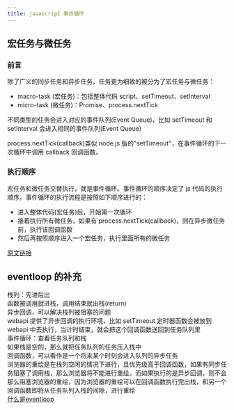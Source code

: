 ```yaml
---
title: javascript 事件循环
---
```

## 宏任务与微任务
### 前言
除了广义的同步任务和异步任务，任务更为细致的被分为了宏任务与微任务：

- macro-task (宏任务)：包括整体代码 script、setTimeout、setInterval
- micro-task (微任务)：Promise、process.nextTick

不同类型的任务会进入对应的事件队列(Event Queue)，比如 setTimeout 和 setInterval 会进入相同的事件队列(Event Queue)

process.nextTick(callback)类似 node.js 版的"setTimeout"，在事件循环的下一次循环中调用 callback 回调函数。

### 执行顺序
宏任务和微任务交替执行，就是事件循环。事件循环的顺序决定了 js 代码的执行顺序。事件循环的执行流程是按照如下顺序进行的：

- 进入整体代码(宏任务)后，开始第一次循环
- 接着执行所有微任务，如果有 process.nextTick(callback)，则在异步微任务前，执行该回调函数
- 然后再按照顺序进入一个宏任务，执行里面所有的微任务

[原文链接](https://juejin.cn/post/6844903512845860872)

## eventloop 的补充
栈列：先进后出\
函数被调用就进栈，调用结束就出栈(return)\
异步回调，可以解决栈列被阻塞的问题 \
webapi 提供了异步回调的执行环境，比如 setTimeout 定时器函数会被放到 webapi 中去执行，当计时结束，就会把这个回调函数送回到任务队列里\
事件循环：查看任务队列和栈\
如果栈是空的，那么就把任务队列的任务压入栈中\
回调函数，可以看作是一个将来某个时刻会进入队列的异步任务\
浏览器的重绘是在栈列空闲的情况下进行，且优先级高于回调函数，如果有同步任务阻塞了调用栈，那么浏览器将不能进行重绘。而如果执行的是异步回调，则不会那么阻塞浏览器的重绘，因为浏览器的重绘可以在回调函数执行完出栈，和另一个回调函数即将从任务队列入栈的间隙，进行重绘\
[什么是eventloop](https://www.bilibili.com/video/BV1oV411k7XY/?spm_id_from=333.788.recommend_more_video.-1&vd_source=383d958999bc6841badec4b1b44b3b84)
